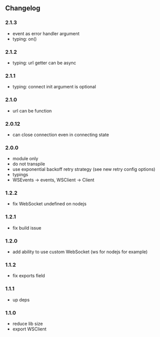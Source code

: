 ## Changelog

### 2.1.3

- event as error handler argument
- typing: on()


### 2.1.2

- typing: url getter can be async

### 2.1.1

- typing: connect init argument is optional

### 2.1.0

- url can be function

### 2.0.12

- can close connection even in connecting state

### 2.0.0

- module only
- do not transpile
- use exponential backoff retry strategy (see new retry config options)
- typings
- WSEvents -> events, WSClient -> Client

### 1.2.2

- fix WebSocket undefined on nodejs

### 1.2.1

- fix build issue

### 1.2.0

- add ability to use custom WebSocket (ws for nodejs for example)

### 1.1.2

- fix exports field

### 1.1.1

- up deps

### 1.1.0

- reduce lib size
- export WSClient
